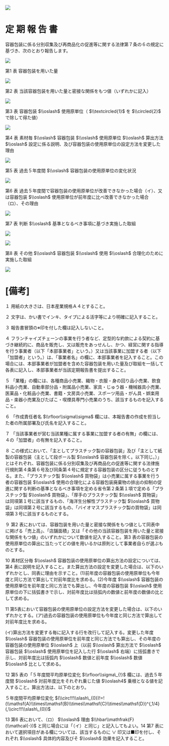 ![](https://www.nta.go.jp/tmp/5ce33aa9-3a88-45e6-bc9f-208bb15e25ca/images/43946c5164bd11f4b2b240cca3eadecc9b22fd74da3a0417f3d4fbe5a1454eb3.jpg)

# 定 期 報 告 書

容器包装に係る分別収集及び再商品化の促進等に関する法律第７条の６の規定に基づき、次のとおり報告します。

![](https://www.nta.go.jp/tmp/5ce33aa9-3a88-45e6-bc9f-208bb15e25ca/images/aa0d11b61d0b3c265097f0b3e484f2e7f96ee82fae0cb53d316e0548e1ec22f8.jpg)

第1 表 容器包装を用いた量

![](https://www.nta.go.jp/tmp/5ce33aa9-3a88-45e6-bc9f-208bb15e25ca/images/66f8a008be6c1e864dab3027366e9f5fcc80785d709114cd47880b3134416781.jpg)

第2 表 当該容器包装を用いた量と密接な関係をもつ値（いずれかに記入）

![](https://www.nta.go.jp/tmp/5ce33aa9-3a88-45e6-bc9f-208bb15e25ca/images/511efd7d11eff3aa427713ec7f7f8eb9cecf52c1d6ff39f30b529bd1310afa6d.jpg)

第3 表 容器包装 $\\oslash$ 使用原単位（ $\\textcircled{1}$ を $\\circled{2}$ で除して得た値）

![](https://www.nta.go.jp/tmp/5ce33aa9-3a88-45e6-bc9f-208bb15e25ca/images/182e310ed8488bc0dd46f968bb9b12981db7960f88be05c9b70a962ba98ee14c.jpg)

第4 表 素材毎 $\\oslash$ 容器包装 $\\oslash$ 使用原単位 $\\oslash$ 算出方法 $\\oslash$ 設定に係る説明、及び容器包装の使用原単位の設定方法を変更した理由

![](https://www.nta.go.jp/tmp/5ce33aa9-3a88-45e6-bc9f-208bb15e25ca/images/cea356e7ab8450e4797991ff3c2882de8d21de811c7303008c6408d6c2eecfcb.jpg)

第5 表 過去５年度間 $\\oslash$ 容器包装の使用原単位の変化状況

![](https://www.nta.go.jp/tmp/5ce33aa9-3a88-45e6-bc9f-208bb15e25ca/images/710dd503a6cbba10f2081ea12afe4616b727ed7ef06a84ee331b8c8445ddbe9f.jpg)

第6 表 過去５年度間で容器包装の使用原単位が改善できなかった場合（イ）、又は容器包装 $\\oslash$ 使用原単位が前年度に比べ改善できなかった場合（ロ）、その理由

![](https://www.nta.go.jp/tmp/5ce33aa9-3a88-45e6-bc9f-208bb15e25ca/images/8f22e1e817f85b0f62b67f2b90c3be31f4bf6cec5bfc30d4772dcdb0cdb75747.jpg)

第7 表 判断 $\\oslash$ 基準となるべき事項に基づき実施した取組

![](https://www.nta.go.jp/tmp/5ce33aa9-3a88-45e6-bc9f-208bb15e25ca/images/327bda9f69c7aeaccdccf688cc14a3a11752e10ed3ebe82615d17040b5f569bd.jpg)

![](https://www.nta.go.jp/tmp/5ce33aa9-3a88-45e6-bc9f-208bb15e25ca/images/b846226b17af6d4f338af2a4b5532a52da071b82557148e54b562dfc68a4f537.jpg)

第8 表 その他 $\\oslash$ 容器包装 $\\oslash$ 使用 $\\oslash$ 合理化のために実施した取組

![](https://www.nta.go.jp/tmp/5ce33aa9-3a88-45e6-bc9f-208bb15e25ca/images/44ef16e2218108db593a1e7b681f7743a8a86ae00f90c1a8d84a0e41ebf4e9d0.jpg)

# \[備考\]

１ 用紙の大きさは、日本産業規格Ａ４とすること。

２ 文字は、かい書でインキ、タイプによる活字等により明確に記入すること。

３ 報告書冒頭の※印を付した欄は記入しないこと。

４ フランチャイズチェーンの事業を行う者など、定型的な約款による契約に基づき継続的に、商品を販売し、又は販売をあっせんし、かつ、経営に関する指導を行う事業者（以下「本部事業者」という。）又は当該事業に加盟する者（以下「加盟者」という。）は、「事業者名」の欄に、本部事業者を記入すること。この場合には、本部事業者が加盟者を含めた容器包装を用いた量及び取組を一括して各表に記入し、本部事業者が当該定期報告書を提出すること。

５ 「業種」の欄には、各種商品小売業、織物・衣服・身の回り品小売業、飲食料品小売業、自動車部分品・附属品小売業、家具・じゅう器・機械器具小売業、医薬品・化粧品小売業、書籍・文房具小売業、スポーツ用品・がん具・娯楽用品・楽器小売業及びたばこ・喫煙具専門小売業のうち、該当するものを記入すること。

６ 「作成責任者名 $\\rfloor\\sigma\\sigma$ 欄には、本報告書の作成を担当した者の所属部署及び氏名を記入すること。

７ 「当該事業者が営む当該業種に属する事業に加盟する者の有無」の欄には、４の「加盟者」の有無を記入すること。

８ この様式において、「主としてプラスチック製の容器包装」及び「主として紙製の容器包装（主として段ボール製 $\\oslash$ 容器包装を除く。以下同じ。）」とはそれぞれ、容器包装に係る分別収集及び再商品化の促進等に関する法律施行規則第４条第６号及び同条第４号に規定する容器包装の区分に従うものとする。また、「プラスチック製 $\\oslash$ 買物袋」は小売業に属する事業を行う者の容器包装 $\\oslash$ 使用の合理化による容器包装廃棄物の排出の抑制の促進に関する判断の基準となるべき事項を定める省令第２条第１項で定める「プラスチック製 $\\oslash$ 買物袋」、「厚手のプラスチック製 $\\oslash$ 買物袋」は同項第１号に該当するもの、「海洋生分解性プラスチック製 $\\oslash$ 買物袋」は同項第２号に該当するもの、「バイオマスプラスチック製の買物袋」は同項第３号に該当するものとする。

９ 第2 表においては、容器包装を用いた量と密接な関係をもつ値として同表中に掲げる「売上高」、「店舗面積」又は「その他の当該容器包装を用いた量と密接な関係をもつ値」のいずれかについて数値を記入すること。第3 表の容器包装の使用原単位の算出に当たってどの値を用いるかは原則として事業者自らが選ぶものとする。

10 素材区分毎 $\\oslash$ 容器包装の使用原単位の算出方法の設定については、第4 表に説明を記入すること。また算出方法の設定を変更した場合は、以下のいずれかとし、同表に理由を示すこと。(1)前年度の容器包装の使用原単位も今年度と同じ方法で算出して対前年度比を求める。(2)今年度 $\\oslash$ 容器包装の使用原単位を前年度と同じ方法でも算出し、今年度の容器包装 $\\oslash$ 使用原単位の下に括弧書きで示し、対前年度比は括弧内の数値と前年度の数値の比として求める。

11 第5表において容器包装の使用原単位の設定方法を変更した場合は、以下のいずれかとする。(ア)過去の容器包装の使用原単位も今年度と同じ方法で算出して対前年度比を求める。

(イ)算出方法を変更する毎に記入する行を改行して記入する。変更した年度 $\\oslash$ 容器包装の使用原単位を前年度と同じ方法でも算出し、その年度の容器包装の使用原単位 $\\oslash$ 上（以前 $\\oslash$ 算出方法で $\\oslash$ 容器包装 $\\oslash$ 使用原単位を記入した行 $\\oslash$ 右端）に括弧書きで示し、対前年度比は括弧内 $\\oslash$ 数値と前年度 $\\oslash$ 数値 $\\oslash$ 比として求める。

12 第5 表の「５年度間平均原単位変化 $\\rfloor\\sigma\_{!}$ 欄には、過去５年度間 $\\oslash$ 対前年度比をそれぞれ乗じた値 $\\oslash4$ 乗根となる値を記入すること。算出方法は、以下のとおり。

５年度間平均原単位変化 $(\\circ!!!\\slash\_{0})!=!(\\mathsf{A}\\times\\mathsf{B}\\times\\mathsf{C}\\times\\mathsf{D})^{,1/4}(,\\circ!!!\\slash\_{0})$

13 第6 表において、（ロ） $\\oslash$ 理由 $\\hbar\\mathfrak{F}(\\mathcal{-})$ と同じ場合には「（イ）と同じ」と記入してもよい。14 第7 表において選択項目がある欄については、該当するものに ∨ 印又は■印を付し、それぞれ $\\oslash$ 具体的内容及びそ $\\oslash$ 効果を記入すること。